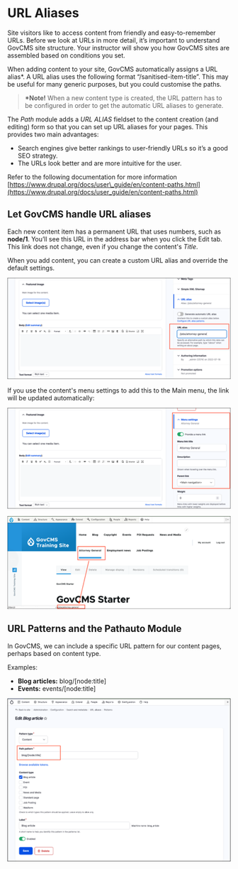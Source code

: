# URL Aliases

Site visitors like to access content from friendly and easy-to-remember URLs. Before we look at URLs in more detail, it’s important to understand GovCMS site structure. Your instructor will show you how GovCMS sites are assembled based on conditions you set.

When adding content to your site, GovCMS automatically assigns a URL alias\*. A URL alias uses the following format “/sanitised-item-title”. This may be useful for many generic purposes, but you could customise the paths.

> **\*Note!** When a new content type is created, the URL pattern has to be configured in order to get the automatic URL aliases to generate.

The _Path_ module adds a _URL ALIAS_ fieldset to the content creation \(and editing\) form so that you can set up URL aliases for your pages. This provides two main advantages: 

- Search engines give better rankings to user-friendly URLs so it’s a good SEO strategy.
- The URLs look better and are more intuitive for the user.

Refer to the following documentation for more information [https://www.drupal.org/docs/user\_guide/en/content-paths.html](https://www.drupal.org/docs/user_guide/en/content-paths.html)

## Let GovCMS handle URL aliases

Each new content item has a permanent URL that uses numbers, such as **node/1**. You’ll see this URL in the address bar when you click the Edit tab. This link does not change, even if you change the content's _Title_.

When you add content, you can create a custom URL alias and override the default settings.  

![Image of Custom URL alias](../.gitbook/assets/Unit-7-URL-Aliases-1.png)

If you use the content's menu settings to add this to the Main menu, the link will be updated automatically:  

![Image of Menu settings](../.gitbook/assets/Unit-7-URL-Aliases-2.png)

![Image of Menu link to alias](../.gitbook/assets/Unit-7-URL-Aliases-3.png)

## URL Patterns and the Pathauto Module

In GovCMS, we can include a specific URL pattern for our content pages, perhaps based on content type.

Examples:

- **Blog articles:** blog/[node:title]
- **Events:** events/[node:title]

![Image of Blog article Pattern settings](../.gitbook/assets/Unit-7-URL-Aliases-4.png)
